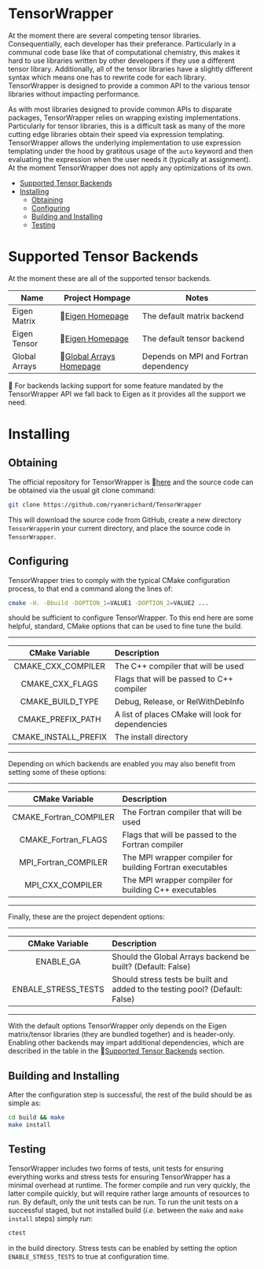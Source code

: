 TensorWrapper
=============

At the moment there are several competing tensor libraries.  Consequentially,
each developer has their preferance.  Particularly in a communal code base like
that of computational chemistry, this makes it hard to use libraries written by
other developers if they use a different tensor library.  Additionally, all of
the tensor libraries have a slightly different syntax which means one has to
rewrite code for each library.  TensorWrapper is designed to provide a common
API to the various tensor libraries without impacting performance.

As with most libraries designed to provide common APIs to disparate packages,
TensorWrapper relies on wrapping existing implementations.  Particularly for
tensor libraries, this is a difficult task as many of the more cutting edge
libraries obtain their speed via expression templating.  TensorWrapper allows
the underlying implementation to use expression templating under the hood by
gratitous usage of the `auto` keyword and then evaluating the expression when
the user needs it (typically at assignment).  At the moment TensorWrapper does
not apply any optimizations of its own.

- [Supported Tensor Backends](#supported-tensor-backends)
- [Installing](#installing)
  - [Obtaining](#obtaining)
  - [Configuring](#configuring)
  - [Building and Installing](#building-and-installing)
  - [Testing](#testing)

Supported Tensor Backends
=========================

At the moment these are all of the supported tensor backends.

| Name | Project Hompage | Notes |
| ---  | --------------- | ----- |
| Eigen Matrix |:link:[Eigen Homepage](eigen.tuxfamily.org/) | The default matrix backend |
| Eigen Tensor |:link:[Eigen Homepage](eigen.tuxfamily.org/) | The default tensor backend |
| Global Arrays |:link:[Global Arrays Homepage](http://hpc.pnl.gov/globalarrays/) | Depends on MPI and Fortran dependency |

:memo: For backends lacking support for some feature mandated by the
TensorWrapper API we fall back to Eigen as it provides all the support we need.

Installing
==========

Obtaining
---------
The official repository for TensorWrapper is
:link:[here](https://github.com/ryanmrichard/TensorWrapper) and the source code
can be obtained via the usual git clone command:

~~~.sh
git clone https://github.com/ryanmrichard/TensorWrapper
~~~

This will download the source code from GitHub, create a new directory
`TensorWrapper`in your current directory, and place the source code in
`TensorWrapper`.

Configuring
-----------

TensorWrapper tries to comply with the typical CMake configuration process, to
that end a command along the lines of:

~~~.sh
cmake -H. -Bbuild -DOPTION_1=VALUE1 -DOPTION_2=VALUE2 ...
~~~

should be sufficient to configure TensorWrapper.  To this end here are some
helpful, standard, CMake options that can be used to fine tune the build.

--------------------------------------------------------------------------------
| CMake Variable | Description                                                 |
| :------------: | :-----------------------------------------------------------|
| CMAKE_CXX_COMPILER | The C++ compiler that will be used                      |
| CMAKE_CXX_FLAGS | Flags that will be passed to C++ compiler                  |
| CMAKE_BUILD_TYPE | Debug, Release, or RelWithDebInfo                         |
| CMAKE_PREFIX_PATH | A list of places CMake will look for dependencies        |
| CMAKE_INSTALL_PREFIX | The install directory                                 |
--------------------------------------------------------------------------------

Depending on which backends are enabled you may also benefit from setting some
of these options:

--------------------------------------------------------------------------------
| CMake Variable | Description                                                 |
| :------------: | :-----------------------------------------------------------|
| CMAKE_Fortran_COMPILER | The Fortran compiler that will be used              |
| CMAKE_Fortran_FLAGS | Flags that will be passed to the Fortran compiler      |
| MPI_Fortran_COMPILER | The MPI wrapper compiler for building Fortran executables |
| MPI_CXX_COMPILER | The MPI wrapper compiler for building C++ executables     |
--------------------------------------------------------------------------------

Finally, these are the project dependent options:

--------------------------------------------------------------------------------
| CMake Variable | Description                                                 |
| :------------: | :-----------------------------------------------------------|
| ENABLE_GA      | Should the Global Arrays backend be built? (Default: False) |
| ENBALE_STRESS_TESTS | Should stress tests be built and added to the testing pool? (Default: False) |
--------------------------------------------------------------------------------

With the default options TensorWrapper only depends on the Eigen matrix/tensor
libraries (they are bundled together) and is header-only.  Enabling other
backends may impart additional dependencies, which are described in the table
in the :link:[Supported Tensor Backends](#supported-tensor-backends) section.

Building and Installing
-----------------------

After the configuration step is successful, the rest of the build should be as
simple as:

~~~.sh
cd build && make
make install
~~~

Testing
-------

TensorWrapper includes two forms of tests, unit tests for ensuring everything
works and stress tests for ensuring TensorWrapper has a minimal overhead at
runtime.  The former compile and run very quickly, the latter compile quickly,
but will require rather large amounts of resources to run.  By default, only the
unit tests can be run.  To run the unit tests on a successful staged, but not
installed build (*i.e.* between the `make` and `make install` steps) simply run:

~~~.sh
ctest
~~~

in the build directory.  Stress tests can be enabled by setting the option
`ENABLE_STRESS_TESTS` to true at configuration time.
